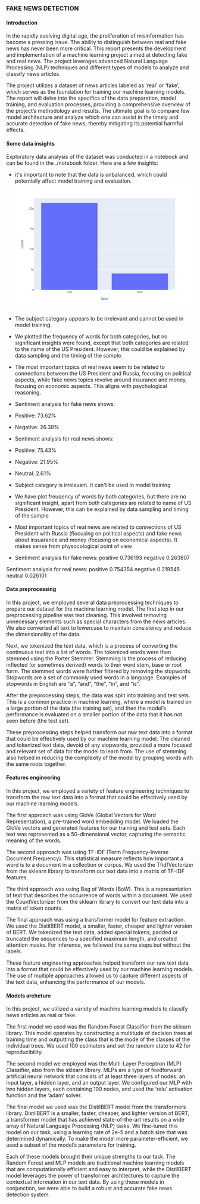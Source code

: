 ### FAKE NEWS DETECTION 

#### Introduction 

In the rapidly evolving digital age, the proliferation of misinformation has become a pressing issue. The ability to distinguish between real and fake news has never been more critical. This report presents the development and implementation of a machine learning project aimed at detecting fake and real news. The project leverages advanced Natural Language Processing (NLP) techniques and different types of models to analyze and classify news articles.

The project utilizes a dataset of news articles labeled as ‘real’ or ‘fake’, which serves as the foundation for training our machine learning models. The report will delve into the specifics of the data preparation, model training, and evaluation processes, providing a comprehensive overview of the project’s methodology and results. The ultimate goal is to compare few model architecture and analyze which one can assist in the timely and accurate detection of fake news, thereby mitigating its potential harmful effects.

#### Some data insights 

Exploratory data analysis of the dataset was conducted in a notebook and can be found in the ./notebook folder. Here are a few insights:

- it's important to note that the data is unbalanced, which could potentially affect model training and evaluation.
![Data balance](images/balance.png)

- The subject category appears to be irrelevant and cannot be used in model training.

- We plotted the frequency of words for both categories, but no significant insights were found, except that both categories are related to the name of the US President. However, this could be explained by data sampling and the timing of the sample.

- The most important topics of real news seem to be related to connections between the US President and Russia, focusing on political aspects, while fake news topics revolve around insurance and money, focusing on economic aspects. This aligns with psychological reasoning.

- Sentiment analysis for fake news shows:

 - Positive: 73.62%
 - Negative: 26.38%

- Sentiment analysis for real news shows:

 - Positive: 75.43%
 - Negative: 21.95%
 - Neutral: 2.61%


- Subject category is irrelevant. It can't be used in model training 
- We have plot freuqency of words by both categories, but there are no significant insight, apart from both categories are related to name of US President. However, this can be explained by data sampling and timing of the sample 
- Most important topics of real news are related to connections of US President with Russia (fiocusing on political aspects) and fake news about insuarance and money (focusing on economical aspects). It makes sense from physocological point of view 

- Sentiment analysis for fake news:
positive    0.736193
negative    0.263807


Sentiment analysis for real news:
positive    0.754354
negative    0.219545
neutral     0.026101

#### Data preprocessing 

In this project, we employed several data preprocessing techniques to prepare our dataset for the machine learning model. The first step in our preprocessing pipeline was text cleaning. This involved removing unnecessary elements such as special characters from the news articles. We also converted all text to lowercase to maintain consistency and reduce the dimensionality of the data.

Next, we tokenized the text data, which is a process of converting the continuous text into a list of words. The tokenized words were then stemmed using the Porter Stemmer. Stemming is the process of reducing inflected (or sometimes derived) words to their word stem, base or root form. The stemmed words were further filtered by removing the stopwords. Stopwords are a set of commonly used words in a language. Examples of stopwords in English are “a”, “and”, “the”, “in”, and “is”.

After the preprocessing steps, the data was split into training and test sets. This is a common practice in machine learning, where a model is trained on a large portion of the data (the training set), and then the model’s performance is evaluated on a smaller portion of the data that it has not seen before (the test set).

These preprocessing steps helped transform our raw text data into a format that could be effectively used by our machine learning model. The cleaned and tokenized text data, devoid of any stopwords, provided a more focused and relevant set of data for the model to learn from. The use of stemming also helped in reducing the complexity of the model by grouping words with the same roots together.

#### Features engineering 

In this project, we employed a variety of feature engineering techniques to transform the raw text data into a format that could be effectively used by our machine learning models.

The first approach was using GloVe (Global Vectors for Word Representation), a pre-trained word embedding model. We loaded the GloVe vectors and generated features for our training and test sets. Each text was represented as a 50-dimensional vector, capturing the semantic meaning of the words.

The second approach was using TF-IDF (Term Frequency-Inverse Document Frequency). This statistical measure reflects how important a word is to a document in a collection or corpus. We used the TfidfVectorizer from the sklearn library to transform our text data into a matrix of TF-IDF features.

The third approach was using Bag of Words (BoW). This is a representation of text that describes the occurrence of words within a document. We used the CountVectorizer from the sklearn library to convert our text data into a matrix of token counts.

The final approach was using a transformer model for feature extraction. We used the DistilBERT model, a smaller, faster, cheaper and lighter version of BERT. We tokenized the text data, added special tokens, padded or truncated the sequences to a specified maximum length, and created attention masks. For inference, we followed the same steps but without the labels.

These feature engineering approaches helped transform our raw text data into a format that could be effectively used by our machine learning models. The use of multiple approaches allowed us to capture different aspects of the text data, enhancing the performance of our models.

#### Models archeture 

In this project, we utilized a variety of machine learning models to classify news articles as real or fake.

The first model we used was the Random Forest Classifier from the sklearn library. This model operates by constructing a multitude of decision trees at training time and outputting the class that is the mode of the classes of the individual trees. We used 100 estimators and set the random state to 42 for reproducibility.

The second model we employed was the Multi-Layer Perceptron (MLP) Classifier, also from the sklearn library. MLPs are a type of feedforward artificial neural network that consists of at least three layers of nodes: an input layer, a hidden layer, and an output layer. We configured our MLP with two hidden layers, each containing 100 nodes, and used the ‘relu’ activation function and the ‘adam’ solver.

The final model we used was the DistilBERT model from the transformers library. DistilBERT is a smaller, faster, cheaper, and lighter version of BERT, a transformer model that has achieved state-of-the-art results on a wide array of Natural Language Processing (NLP) tasks. We fine-tuned this model on our task, using a learning rate of 2e-5 and a batch size that was determined dynamically. To make the model more parameter-efficient, we used a subset of the model’s parameters for training.

Each of these models brought their unique strengths to our task. The Random Forest and MLP models are traditional machine learning models that are computationally efficient and easy to interpret, while the DistilBERT model leverages the power of transformer architectures to capture the contextual information in our text data. By using these models in conjunction, we were able to build a robust and accurate fake news detection system.

